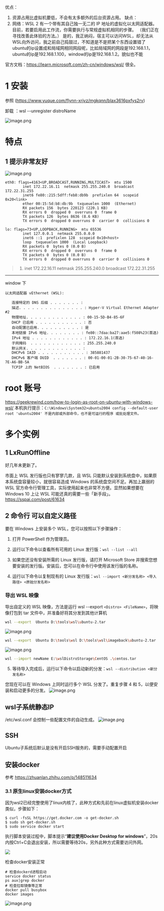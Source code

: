 
优点：
1. 资源占用比虚拟机要低，不会有太多额外的后台资源占用。
缺点：
1. 网络：WSL 2 有一个带有其自己独一无二的 IP 地址的虚拟化以太网适配器。 目前，若要启用此工作流，你需要执行与常规虚拟机相同的步骤。 （我们正在寻找改善此体验的方法。）
		是的，我正纳闷，宿主可以访问WSL，却无法从WSL向外访问，我之前自己捣鼓过，不知道是不是把某个东西设置错了
		ubuntu的ip设置成和局域网相同网段呢，比如局域网的网段是192.168.1.1，ubuntu的ip是192.168.1.100，window的ip是192.168.1.2。貌似也不能


官方文档：https://learn.microsoft.com/zh-cn/windows/wsl/
很全。

# 1 安装
参照 (https://www.yuque.com/flynn-xrjvz/mgkqnn/blax3616pxfys2rv)


卸载 ：wsl --unregister distroName

![image.png](https://gitee.com/flynnhai/picgohost/raw/master/img/202304101105566.png)



# 特点
## 1 提示非常友好
![image.png](https://gitee.com/flynnhai/picgohost/raw/master/img/20221220093729.png)


```
eth0: flags=4163<UP,BROADCAST,RUNNING,MULTICAST>  mtu 1500
        inet 172.22.16.11  netmask 255.255.240.0  broadcast 172.22.31.255
        inet6 fe80::215:5dff:feb8:db9b  prefixlen 64  scopeid 0x20<link>
        ether 00:15:5d:b8:db:9b  txqueuelen 1000  (Ethernet)
        RX packets 156  bytes 220123 (220.1 KB)
        RX errors 0  dropped 0  overruns 0  frame 0
        TX packets 126  bytes 8636 (8.6 KB)
        TX errors 0  dropped 0 overruns 0  carrier 0  collisions 0

lo: flags=73<UP,LOOPBACK,RUNNING>  mtu 65536
        inet 127.0.0.1  netmask 255.0.0.0
        inet6 ::1  prefixlen 128  scopeid 0x10<host>
        loop  txqueuelen 1000  (Local Loopback)
        RX packets 0  bytes 0 (0.0 B)
        RX errors 0  dropped 0  overruns 0  frame 0
        TX packets 0  bytes 0 (0.0 B)
        TX errors 0  dropped 0 overruns 0  carrier 0  collisions 0
```
> 1. inet 172.22.16.11  netmask 255.255.240.0  broadcast 172.22.31.255

---
window 下

```
以太网适配器 vEthernet (WSL):

   连接特定的 DNS 后缀 . . . . . . . :
   描述. . . . . . . . . . . . . . . : Hyper-V Virtual Ethernet Adapter #2
   物理地址. . . . . . . . . . . . . : 00-15-5D-B4-85-6F
   DHCP 已启用 . . . . . . . . . . . : 否
   自动配置已启用. . . . . . . . . . : 是
   本地链接 IPv6 地址. . . . . . . . : fe80::7daa:ba27:aae5:f508%23(首选)
   IPv4 地址 . . . . . . . . . . . . : 172.22.16.1(首选)
   子网掩码  . . . . . . . . . . . . : 255.255.240.0
   默认网关. . . . . . . . . . . . . :
   DHCPv6 IAID . . . . . . . . . . . : 385881437
   DHCPv6 客户端 DUID  . . . . . . . : 00-01-00-01-2B-30-75-67-40-16-7E-A6-BB-5A
   TCPIP 上的 NetBIOS  . . . . . . . : 已启用
```

# root 账号
https://geekrewind.com/how-to-login-as-root-on-ubuntu-with-windows-wsl/
本机执行提示：`C:\Windows\System32>ubuntu2004 config --default-user root
'ubuntu2004' 不是内部或外部命令，也不是可运行的程序
或批处理文件。`

# 多个实例 
## 1 LxRunOffline 
好几年未更新了。

市面上 WSL 发行版也只有寥寥几款，且 WSL 只能默认安装到系统盘中，如果原本系统盘容量较小，就很容易造成 Windows 的系统盘空间不足。再加上羸弱的 WSL 官方命令行管理工具，实际使用起来也非常不方便。显然如果想要在 Windows 10 上让 WSL 可能还真的需要一些「新手段」。
https://sspai.com/post/61634


## 2 命令行 可以自定义路径

要在 Windows 上安装多个 WSL，您可以按照以下步骤操作：

1.  打开 PowerShell 作为管理员。
    
2.  运行以下命令以查看所有可用的 Linux 发行版：`wsl --list --all`
    
3.  如果您还没有安装所需的 Linux 发行版，请打开 Microsoft Store 并搜索您想要安装的发行版。安装后，您可以在命令行中使用该发行版的名称。
    
4.  运行以下命令以复制现有的 Linux 发行版：`wsl --import <新分发名称> <导入路径> <原始分发名称>`
    


### 导出 WSL 映像

导出自定义的 WSL 映像，方法是运行 wsl --export `<Distro> <FileName>`，将映像打包到 tar 文件中，并准备好将其分发到其他计算机
```bash
wsl --export  Ubuntu D:\tools\wsl\ubuntu-2.tar
```
![image.png](https://gitee.com/flynnhai/picgohost/raw/master/img/202304101143152.png)

```bash
wsl --export  Ubuntu D:\tools\wsl D:\tools\wsl\imageback\ubuntu-2.tar
```

![image.png](https://gitee.com/flynnhai/picgohost/raw/master/img/202304101145255.png)


```bash
wsl --import newName E:\wslDistroStorage\CentOS .\centos.tar
```
5.  等待导入完成后，运行以下命令以启动新的分发：`wsl --distribution <新分发名称>`

您现在可以在 Windows 上同时运行多个 WSL 分发了。重复步骤 4 和 5，以便安装和启动更多的分发。
![image.png](https://gitee.com/flynnhai/picgohost/raw/master/img/202304101159037.png)

## wsl子系统静态IP

/etc/wsl.conf  会控制一些配置文件的自动生成。
![image.png](https://gitee.com/flynnhai/picgohost/raw/master/img/202304101217712.png)



## SSH
Ubuntu子系统后默认是没有开启SSH服务的，需要手动配置开启

## 安装docker

参考 https://zhuanlan.zhihu.com/p/148511634
### **3.1 原生linux安装docker方式**

因为wsl2已经完整使用了linux内核了，此种方式和先前在linux虚拟机安装docker类似，步骤如下：

```text
$ curl -fsSL https://get.docker.com -o get-docker.sh
$ sudo sh get-docker.sh
$ sudo service docker start
```

执行脚本安装过程中，脚本提示“**建议使用Docker Desktop for windows**”，20s内按Ctrl+C会退出安装，所以需要等待20s，另外此种方式需要访问外网。

![](https://pic2.zhimg.com/80/v2-d8083144f5c6ee5efd9b902bb2858f7d_720w.webp)

检查docker安装正常

```text
# 检查dockerd进程启动
service docker status
ps aux|grep docker
# 检查拉取镜像等正常
docker pull busybox
docker images
```
![image.png](https://gitee.com/flynnhai/picgohost/raw/master/img/202304101635873.png)
